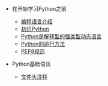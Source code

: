 - 在开始学习Python之前

    - [编程语言介绍](/before_learning_python/1.编程语言介绍.md)
    - [初识Python](/before_learning_python/2.初识Python.md)
    - [Python是解释型的强类型动态语言](/before_learning_python/3.Python是解释型的强类型动态语言.md)
    - [Python的运行方法](/before_learning_python/4.Python的运行方法.md)
    - [PEP8规范](/before_learning_python/5.PEP8规范.md)

- Python基础语法

    - [文件头注释](/python_base/01.python文件头部.md)